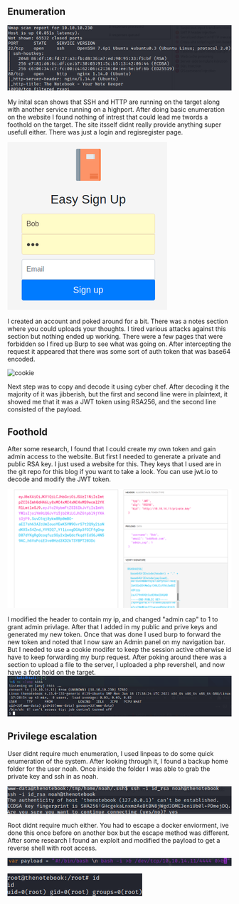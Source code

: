 
## Enumeration
 
![namp](/TheNotebook/images/nmap.png)

My inital scan shows that SSH and HTTP are running on the target along with another service running on a highport. After doing basic enumeration on the website I found nothing of intrest that could lead me twords a foothold on the target. The site itsself didnt really provide anything super usefull either. There was just a login and regisregister page. 

![login](/TheNotebook/images/login.png)

I created an account and poked around for a bit. There was a notes section where you could uploads your thoughts. I tired various attacks against this section but nothing ended up working. There were a few pages that were forbidden so I fired up Burp to see what was going on. After intercepting the request it appeared that there was some sort of auth token that was base64 encoded.

![cookie](/TheNotebook/images/cokie.png)

 Next step was to copy and decode it using cyber chef. After decoding it the majority of it was jibberish, but the first and second line were in plaintext, it showed me that it was a JWT token using RSA256, and the second line consisted of the payload.

## Foothold

After some research, I found that I could create my own token and gain admin access to the website. But first I needed to generate a private and public RSA key. I just used a website for this. They keys that I used are in the git repo for this blog if you want to take a look. You can use jwt.io to decode and modify the JWT token. 

![jwt](/TheNotebook/images/jwt.png)

I modified the header to contain my ip, and changed "admin cap" to 1 to grant admin privlage. After that I added in my public and prive keys and generated my new token. Once that was done I used burp to forward the new token and noted that I now saw an Admin panel on my navigation bar. But I needed to use a cookie modifer to keep the session active otherwise id have to keep forwarding my burp request. After poking around there was a section to upload a file to the server, I uploaded a php revershell, and now have a foot hold on the target. 
![foothold](/TheNOtebook/images/foothold.png)

## Privilege escalation

User didnt require much enumeration, I used linpeas to do some quick enumeration of the system. After looking through it, I found a backup home folder for the user noah. Once inside the folder I was able to grab the private key and ssh in as noah.

![user](/TheNotebook/images/user.png)

Root didnt require much either. You had to escape a docker enviorment, ive done this once before on another box but the escape method was different. After some research I found an exploit and modified the payload to get a reverse shell with root access.

![exploit](/TheNotebook/images/exploit.png)

![root](/TheNotebook/images/root.png)
